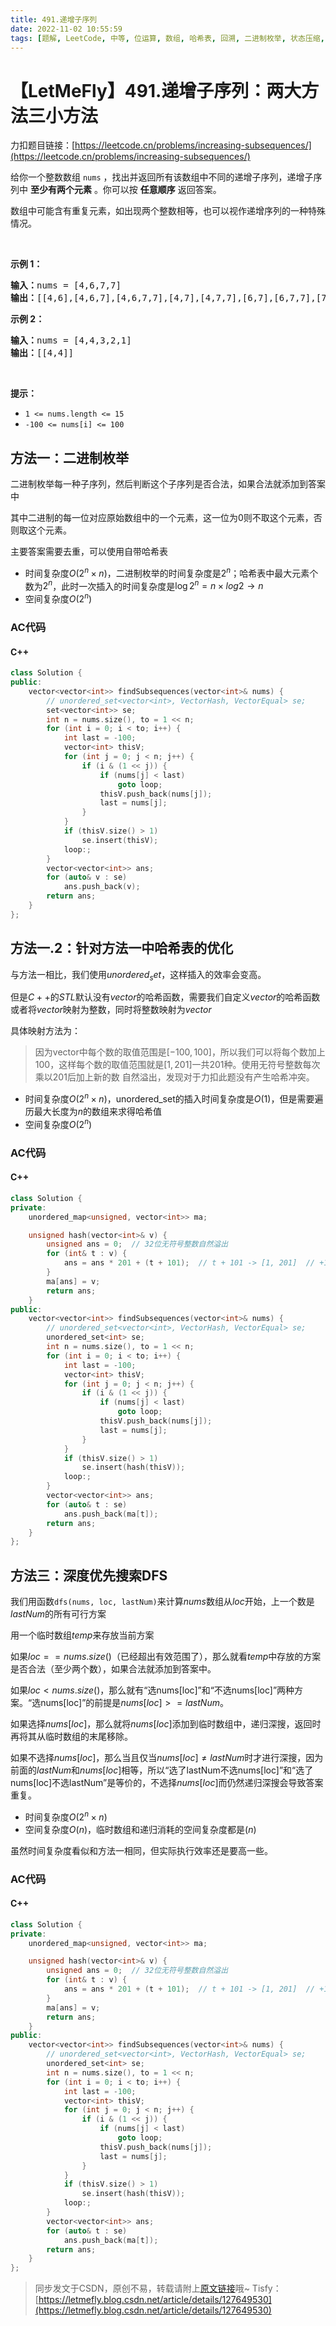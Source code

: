 ```yaml
---
title: 491.递增子序列
date: 2022-11-02 10:55:59
tags: [题解, LeetCode, 中等, 位运算, 数组, 哈希表, 回溯, 二进制枚举, 状态压缩, 深度优先搜索, DFS]
---
```


# 【LetMeFly】491.递增子序列：两大方法三小方法

力扣题目链接：[https://leetcode.cn/problems/increasing-subsequences/](https://leetcode.cn/problems/increasing-subsequences/)

<p>给你一个整数数组 <code>nums</code> ，找出并返回所有该数组中不同的递增子序列，递增子序列中 <strong>至少有两个元素</strong> 。你可以按 <strong>任意顺序</strong> 返回答案。</p>

<p>数组中可能含有重复元素，如出现两个整数相等，也可以视作递增序列的一种特殊情况。</p>

<p>&nbsp;</p>

<p><strong>示例 1：</strong></p>

<pre>
<strong>输入：</strong>nums = [4,6,7,7]
<strong>输出：</strong>[[4,6],[4,6,7],[4,6,7,7],[4,7],[4,7,7],[6,7],[6,7,7],[7,7]]
</pre>

<p><strong>示例 2：</strong></p>

<pre>
<strong>输入：</strong>nums = [4,4,3,2,1]
<strong>输出：</strong>[[4,4]]
</pre>

<p>&nbsp;</p>

<p><strong>提示：</strong></p>

<ul>
	<li><code>1 &lt;= nums.length &lt;= 15</code></li>
	<li><code>-100 &lt;= nums[i] &lt;= 100</code></li>
</ul>


    
## 方法一：二进制枚举

二进制枚举每一种子序列，然后判断这个子序列是否合法，如果合法就添加到答案中

其中二进制的每一位对应原始数组中的一个元素，这一位为0则不取这个元素，否则取这个元素。

主要答案需要去重，可以使用自带哈希表

+ 时间复杂度$O(2^n\times n)$，二进制枚举的时间复杂度是$2^n$；哈希表中最大元素个数为$2^n$，此时一次插入的时间复杂度是$\log 2^n=n\times log2\to n$
+ 空间复杂度$O(2^n)$

### AC代码

#### C++

```cpp
class Solution {
public:
    vector<vector<int>> findSubsequences(vector<int>& nums) {
        // unordered_set<vector<int>, VectorHash, VectorEqual> se;
        set<vector<int>> se;
        int n = nums.size(), to = 1 << n;
        for (int i = 0; i < to; i++) {
            int last = -100;
            vector<int> thisV;
            for (int j = 0; j < n; j++) {
                if (i & (1 << j)) {
                    if (nums[j] < last)
                        goto loop;
                    thisV.push_back(nums[j]);
                    last = nums[j];
                }
            }
            if (thisV.size() > 1)
                se.insert(thisV);
            loop:;
        }
        vector<vector<int>> ans;
        for (auto& v : se)
            ans.push_back(v);
        return ans;
    }
};
```

## 方法一.2：针对方法一中哈希表的优化

与方法一相比，我们使用$unordered_set$，这样插入的效率会变高。

但是$C++$的$STL$默认没有$vector$的哈希函数，需要我们自定义$vector$的哈希函数或者将$vector$映射为整数，同时将整数映射为$vector$

具体映射方法为：

> 因为vector中每个数的取值范围是$[-100, 100]$，所以我们可以将每个数加上$100$，这样每个数的取值范围就是$[1, 201]$一共$201$种。使用无符号整数每次乘以$201$后加上新的数 自然溢出，发现对于力扣此题没有产生哈希冲突。

+ 时间复杂度$O(2^n\times n)$，unordered_set的插入时间复杂度是$O(1)$，但是需要遍历最大长度为$n$的数组来求得哈希值
+ 空间复杂度$O(2^n)$

### AC代码

#### C++

```cpp
class Solution {
private:
    unordered_map<unsigned, vector<int>> ma;

    unsigned hash(vector<int>& v) {
        unsigned ans = 0;  // 32位无符号整数自然溢出
        for (int& t : v) {
            ans = ans * 201 + (t + 101);  // t + 101 -> [1, 201]  // +100不可以！！！会冲突  // 如果+100的话，[-100, 5]和[5]都会是105
        }
        ma[ans] = v;
        return ans;
    }
public:
    vector<vector<int>> findSubsequences(vector<int>& nums) {
        // unordered_set<vector<int>, VectorHash, VectorEqual> se;
        unordered_set<int> se;
        int n = nums.size(), to = 1 << n;
        for (int i = 0; i < to; i++) {
            int last = -100;
            vector<int> thisV;
            for (int j = 0; j < n; j++) {
                if (i & (1 << j)) {
                    if (nums[j] < last)
                        goto loop;
                    thisV.push_back(nums[j]);
                    last = nums[j];
                }
            }
            if (thisV.size() > 1)
                se.insert(hash(thisV));
            loop:;
        }
        vector<vector<int>> ans;
        for (auto& t : se)
            ans.push_back(ma[t]);
        return ans;
    }
};
```

## 方法三：深度优先搜索DFS

我们用函数```dfs(nums, loc, lastNum)```来计算$nums$数组从$loc$开始，上一个数是$lastNum$的所有可行方案

用一个临时数组$temp$来存放当前方案

如果$loc == nums.size()$（已经超出有效范围了），那么就看$temp$中存放的方案是否合法（至少两个数），如果合法就添加到答案中。

如果$loc < nums.size()$，那么就有“选nums[loc]”和“不选nums[loc]”两种方案。“选nums[loc]”的前提是$nums[loc] >= lastNum$。

如果选择$nums[loc]$，那么就将$nums[loc]$添加到临时数组中，递归深搜，返回时再将其从临时数组的末尾移除。

如果不选择$nums[loc]$，那么当且仅当$nums[loc] \neq lastNum$时才进行深搜，因为前面的$lastNum$和$nums[loc]$相等，所以“选了lastNum不选nums[loc]”和“选了nums[loc]不选lastNum”是等价的，不选择$nums[loc]$而仍然递归深搜会导致答案重复。


+ 时间复杂度$O(2^n\times n)$
+ 空间复杂度$O(n)$，临时数组和递归消耗的空间复杂度都是$(n)$

虽然时间复杂度看似和方法一相同，但实际执行效率还是要高一些。

### AC代码

#### C++

```cpp
class Solution {
private:
    unordered_map<unsigned, vector<int>> ma;

    unsigned hash(vector<int>& v) {
        unsigned ans = 0;  // 32位无符号整数自然溢出
        for (int& t : v) {
            ans = ans * 201 + (t + 101);  // t + 101 -> [1, 201]  // +100不可以！！！会冲突  // 如果+100的话，[-100, 5]和[5]都会是105
        }
        ma[ans] = v;
        return ans;
    }
public:
    vector<vector<int>> findSubsequences(vector<int>& nums) {
        // unordered_set<vector<int>, VectorHash, VectorEqual> se;
        unordered_set<int> se;
        int n = nums.size(), to = 1 << n;
        for (int i = 0; i < to; i++) {
            int last = -100;
            vector<int> thisV;
            for (int j = 0; j < n; j++) {
                if (i & (1 << j)) {
                    if (nums[j] < last)
                        goto loop;
                    thisV.push_back(nums[j]);
                    last = nums[j];
                }
            }
            if (thisV.size() > 1)
                se.insert(hash(thisV));
            loop:;
        }
        vector<vector<int>> ans;
        for (auto& t : se)
            ans.push_back(ma[t]);
        return ans;
    }
};
```

> 同步发文于CSDN，原创不易，转载请附上[原文链接](https://blog.letmefly.xyz/2022/11/02/LeetCode%200491.%E9%80%92%E5%A2%9E%E5%AD%90%E5%BA%8F%E5%88%97/)哦~
> Tisfy：[https://letmefly.blog.csdn.net/article/details/127649530](https://letmefly.blog.csdn.net/article/details/127649530)
